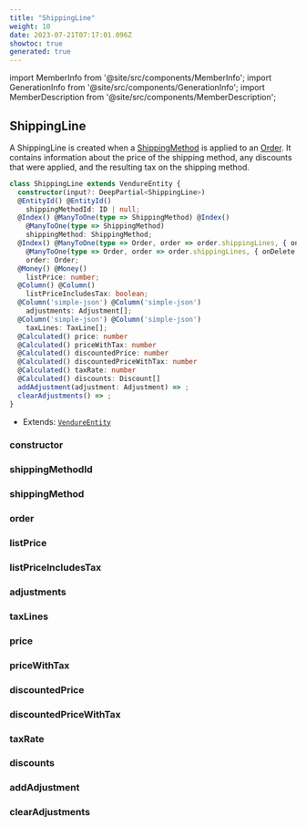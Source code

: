 ```yaml
---
title: "ShippingLine"
weight: 10
date: 2023-07-21T07:17:01.096Z
showtoc: true
generated: true
---
```

<!-- This file was generated from the Vendure source. Do not modify. Instead, re-run the "docs:build" script -->
import MemberInfo from '@site/src/components/MemberInfo';
import GenerationInfo from '@site/src/components/GenerationInfo';
import MemberDescription from '@site/src/components/MemberDescription';


## ShippingLine

<GenerationInfo sourceFile="packages/core/src/entity/shipping-line/shipping-line.entity.ts" sourceLine="23" packageName="@vendure/core" />

A ShippingLine is created when a <a href='/docs/reference/typescript-api/entities/shipping-method#shippingmethod'>ShippingMethod</a> is applied to an <a href='/docs/reference/typescript-api/entities/order#order'>Order</a>.
It contains information about the price of the shipping method, any discounts that were
applied, and the resulting tax on the shipping method.

```ts title="Signature"
class ShippingLine extends VendureEntity {
  constructor(input?: DeepPartial<ShippingLine>)
  @EntityId() @EntityId()
    shippingMethodId: ID | null;
  @Index() @ManyToOne(type => ShippingMethod) @Index()
    @ManyToOne(type => ShippingMethod)
    shippingMethod: ShippingMethod;
  @Index() @ManyToOne(type => Order, order => order.shippingLines, { onDelete: 'CASCADE' }) @Index()
    @ManyToOne(type => Order, order => order.shippingLines, { onDelete: 'CASCADE' })
    order: Order;
  @Money() @Money()
    listPrice: number;
  @Column() @Column()
    listPriceIncludesTax: boolean;
  @Column('simple-json') @Column('simple-json')
    adjustments: Adjustment[];
  @Column('simple-json') @Column('simple-json')
    taxLines: TaxLine[];
  @Calculated() price: number
  @Calculated() priceWithTax: number
  @Calculated() discountedPrice: number
  @Calculated() discountedPriceWithTax: number
  @Calculated() taxRate: number
  @Calculated() discounts: Discount[]
  addAdjustment(adjustment: Adjustment) => ;
  clearAdjustments() => ;
}
```
* Extends: <code><a href='/docs/reference/typescript-api/entities/vendure-entity#vendureentity'>VendureEntity</a></code>



<div className="members-wrapper">

### constructor

<MemberInfo kind="method" type="(input?: DeepPartial&#60;<a href='/docs/reference/typescript-api/entities/shipping-line#shippingline'>ShippingLine</a>&#62;) => ShippingLine"   />


### shippingMethodId

<MemberInfo kind="property" type="<a href='/docs/reference/typescript-api/common/id#id'>ID</a> | null"   />


### shippingMethod

<MemberInfo kind="property" type="<a href='/docs/reference/typescript-api/entities/shipping-method#shippingmethod'>ShippingMethod</a>"   />


### order

<MemberInfo kind="property" type="<a href='/docs/reference/typescript-api/entities/order#order'>Order</a>"   />


### listPrice

<MemberInfo kind="property" type="number"   />


### listPriceIncludesTax

<MemberInfo kind="property" type="boolean"   />


### adjustments

<MemberInfo kind="property" type="Adjustment[]"   />


### taxLines

<MemberInfo kind="property" type="TaxLine[]"   />


### price

<MemberInfo kind="property" type="number"   />


### priceWithTax

<MemberInfo kind="property" type="number"   />


### discountedPrice

<MemberInfo kind="property" type="number"   />


### discountedPriceWithTax

<MemberInfo kind="property" type="number"   />


### taxRate

<MemberInfo kind="property" type="number"   />


### discounts

<MemberInfo kind="property" type="Discount[]"   />


### addAdjustment

<MemberInfo kind="method" type="(adjustment: Adjustment) => "   />


### clearAdjustments

<MemberInfo kind="method" type="() => "   />




</div>
